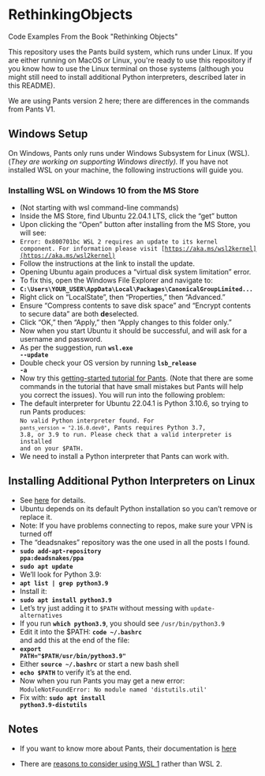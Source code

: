 # RethinkingObjects
Code Examples From the Book "Rethinking Objects"

This repository uses the Pants build system, which runs under Linux. If you are
either running on MacOS or Linux, you're ready to use this repository if you
know how to use the Linux terminal on those systems (although you might still
need to install additional Python interpreters, described later in this README).

We are using Pants version 2 here; there are differences in the commands from Pants V1.

## Windows Setup

On Windows, Pants only runs under Windows Subsystem for Linux (WSL). (_They are working on supporting Windows directly)._ If you have not installed WSL on your
machine, the following instructions will guide you.

### Installing WSL on Windows 10 from the MS Store

* (Not starting with wsl command-line commands)
* Inside the MS Store, find Ubuntu 22.04.1 LTS, click the “get” button
* Upon clicking the “Open” button after installing from the MS Store, you will
  see:
* <code>Error: 0x800701bc WSL 2 requires an update to its kernel component. For
  information please visit
  [https://aka.ms/wsl2kernel](https://aka.ms/wsl2kernel)</code>
* Follow the instructions at the link to install the update.
* Opening Ubuntu again produces a “virtual disk system limitation” error.
* To fix this, open the Windows File Explorer and navigate to:
* <strong><code>C:\Users\YOUR_USER\AppData\Local\Packages\CanonicalGroupLimited...</code></strong>
* Right click on “LocalState”, then “Properties,” then “Advanced.”
* Ensure “Compress contents to save disk space” and “Encrypt contents to secure data” are both <strong>de</strong>selected.
* Click “OK,” then “Apply,” then “Apply changes to this folder only.”
* Now when you start Ubuntu it should be successful, and will ask for a username and password.
* As per the suggestion, run <strong><code>wsl.exe --update</code></strong>
* Double check your OS version by running <strong><code>lsb_release -a</code></strong>
* Now try this [getting-started tutorial for Pants](https://semaphoreci.com/blog/building-python-projects-with-pants). (Note that there are some commands in the tutorial that have small mistakes but Pants will help you correct the issues).  You will run into the following problem:
* The default interpreter for Ubuntu 22.04.1 is Python 3.10.6, so trying to run Pants produces: \
<code>No valid Python interpreter found. For `pants_version = "2.16.0.dev0"`, Pants requires Python 3.7, 3.8, or 3.9 to run. Please check that a valid interpreter is installed and on your $PATH.</code>
* We need to install a Python interpreter that Pants can work with.

## Installing Additional Python Interpreters on Linux

* See [here](https://hackersandslackers.com/multiple-python-versions-ubuntu-20-04/) for details.
* Ubuntu depends on its default Python installation so you can’t remove or replace it.
* Note: If you have problems connecting to repos, make sure your VPN is turned off
* The “deadsnakes” repository was the one used in all the posts I found.
* <strong><code>sudo add-apt-repository ppa:deadsnakes/ppa</code></strong>
* <strong><code>sudo apt update</code></strong>
* We’ll look for Python 3.9:
* <strong><code>apt list | grep python3.9</code></strong>
* Install it:
* <strong><code>sudo apt install python3.9</code></strong>
* Let’s try just adding it to <code>$PATH</code> without messing with <code>update-alternatives</code>
* If you run <strong><code>which python3.9</code></strong>, you should see <code>/usr/bin/python3.9</code>
* Edit it into the $PATH: <strong><code>code ~/.bashrc </code></strong>and add this at the end of the file:
* <strong><code>export PATH="$PATH/usr/bin/python3.9"</code></strong>
* Either <strong><code>source ~/.bashrc</code></strong> or start a new bash shell
* <strong><code>echo $PATH</code></strong> to verify it’s at the end.
* Now when you run Pants you may get a new error: \
<code>ModuleNotFoundError: No module named 'distutils.util'</code>
* Fix with: <strong><code>sudo apt install python3.9-distutils</code></strong>

## Notes

* If you want to know more about Pants, their documentation is [here](https://www.pantsbuild.org/first_tutorial.html.)

* There are [reasons to consider using WSL 1](https://learn.microsoft.com/en-us/windows/wsl/compare-versions#exceptions-for-using-wsl-1-rather-than-wsl-2) rather than WSL 2.
